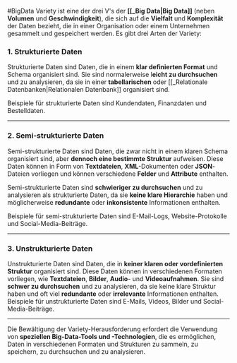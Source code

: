 #BigData
Variety ist eine der drei V's der **[[_Big Data|Big Data]]** (neben **Volumen** und **Geschwindigkeit**), die sich auf die **Vielfalt** und **Komplexität** der Daten bezieht, die in einer Organisation oder einem Unternehmen gesammelt und gespeichert werden. Es gibt drei Arten der Variety:

### 1. Strukturierte Daten

Strukturierte Daten sind Daten, die in einem **klar definierten Format** und Schema organisiert sind. 
Sie sind normalerweise l**eicht zu durchsuchen** und zu analysieren, da sie in einer **tabellarischen** oder [[_Relationale Datenbanken|Relationalen Datenbank]] organisiert sind. 

Beispiele für strukturierte Daten sind Kundendaten, Finanzdaten und Bestelldaten.

___

### 2. Semi-strukturierte Daten

Semi-strukturierte Daten sind Daten, die zwar nicht in einem klaren Schema organisiert sind, aber **dennoch eine bestimmte Struktur** aufweisen. 
Diese Daten können in Form von **Textdateien**, **XML**-Dokumenten oder **JSON**-Dateien vorliegen und können verschiedene **Felder** und **Attribute** enthalten. 

Semi-strukturierte Daten sind **schwieriger zu durchsuchen** und zu analysieren als strukturierte Daten, da sie **keine klare Hierarchie** haben und möglicherweise **redundante** oder **inkonsistente** Informationen enthalten. 

Beispiele für semi-strukturierte Daten sind E-Mail-Logs, Website-Protokolle und Social-Media-Beiträge.

___

### 3. Unstrukturierte Daten

Unstrukturierte Daten sind Daten, die in **keiner klaren oder vordefinierten Struktur** organisiert sind. 
Diese Daten können in verschiedenen Formaten vorliegen, wie **Textdateien**, **Bilder**, **Audio**- und **Videoaufnahmen**. 
Sie sind **schwer zu durchsuchen** und zu analysieren, da sie keine klare Struktur haben und oft viel **redundante** oder **irrelevante** Informationen enthalten. 
Beispiele für unstrukturierte Daten sind E-Mails, Videos, Bilder und Social-Media-Beiträge.

___

Die Bewältigung der Variety-Herausforderung erfordert die Verwendung von **speziellen Big-Data-Tools und -Technologien**, die es ermöglichen, Daten in verschiedenen Formaten und Strukturen zu sammeln, zu speichern, zu durchsuchen und zu analysieren. 